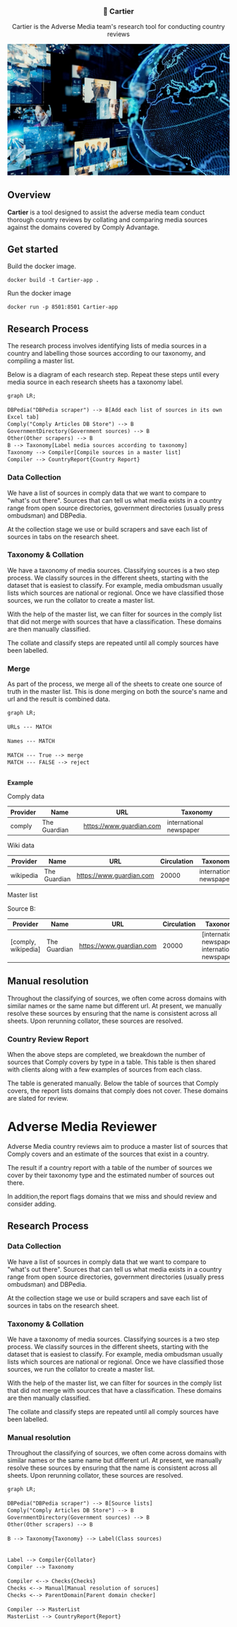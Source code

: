 <p align="center">


  <h3 align="center">📰 Cartier </h3>

  <p align="center">
    Cartier is the Adverse Media team's research tool for conducting country reviews
  </p>
</p>

<img src="hero_am.jpg">

## Overview

**Cartier** is a tool designed to assist the adverse media team conduct thorough country reviews by collating and comparing media sources against the domains covered by Comply Advantage. 

## Get started

Build the docker image.

```
docker build -t Cartier-app .

```

Run the docker image

```
docker run -p 8501:8501 Cartier-app

```


## Research Process

The research process involves identifying lists of media sources in a country and labelling those sources according to our taxonomy, and compiling a master list. 

Below is a diagram of each research step. Repeat these steps until every media source in each research sheets has a taxonomy label.

```mermaid
graph LR;

DBPedia("DBPedia scraper") --> B[Add each list of sources in its own Excel tab]
Comply("Comply Articles DB Store") --> B
GovernmentDirectory(Government sources) --> B
Other(Other scrapers) --> B
B --> Taxonomy[Label media sources according to taxonomy]
Taxonomy --> Compiler[Compile sources in a master list]
Compiler --> CountryReport{Country Report}
```


### Data Collection

We have a list of sources in comply data that we want to compare to "what's out there". Sources that can tell us what media exists in a country range from open source directories, government directories (usually press ombudsman) and DBPedia.

At the collection stage we use or build scrapers and save each list of sources in tabs on the research sheet.


### Taxonomy & Collation

We have a taxonomy of media sources. Classifying sources is a two step process. We classify sources in the different sheets, starting with the dataset that is easiest to classify. For example, media ombudsman usually lists which sources are national or regional. Once we have classified those sources, we run the collator to create a master list. 

With the help of the master list, we can filter for sources in the comply list that did not merge with sources that have a classification. These domains are then manually classified. 

The collate and classify steps are repeated until all comply sources have been labelled. 

### Merge 

As part of the process, we merge all of the sheets to create one source of truth in the master list. This is done merging on both the source's name and url and the result is combined data. 

```mermaid
graph LR;

URLs --- MATCH 

Names --- MATCH 

MATCH --- True --> merge
MATCH --- FALSE --> reject


```

**Example**

Comply data

Provider | Name | URL | Taxonomy
-----|---- | ---- | ----
comply | The Guardian | https://www.guardian.com | international newspaper

Wiki data

Provider | Name | URL | Circulation | Taxonomy
-----| -----|----|---- | -----
wikipedia | The Guardian | https://www.guardian.com | 20000 | international newspaper

Master list

Source B:

Provider | Name | URL | Circulation | Taxonomy
-----| -----|----|---- | -----
[comply, wikipedia] | The Guardian | https://www.guardian.com | 20000 | [international newspaper, international newspaper]




## Manual resolution

Throughout the classifying of sources, we often come across domains with similar names or the same name but different url. At present, we manually resolve these sources by ensuring that the name is consistent across all sheets. Upon rerunning collator, these sources are resolved. 

### Country Review Report

When the above steps are completed,  we breakdown the number of sources that Comply covers by type in a table. This table is then shared with clients along with a few examples of sources from each class.

The table is generated manually. Below the table of sources that Comply covers, the report lists domains that comply does not cover. These domains are slated for review. 




# Adverse Media Reviewer




Adverse Media country reviews aim to produce a master list of sources that Comply covers and an estimate of the sources that exist in a country. 

The result if a country report with a table of the number of sources we cover by their taxonomy type and the estimated number of sources out there. 

In addition,the report flags domains that we miss and should review and consider adding. 


## Research Process

### Data Collection

We have a list of sources in comply data that we want to compare to "what's out there". Sources that can tell us what media exists in a country range from open source directories, government directories (usually press ombudsman) and DBPedia.

At the collection stage we use or build scrapers and save each list of sources in tabs on the research sheet.


### Taxonomy & Collation

We have a taxonomy of media sources. Classifying sources is a two step process. We classify sources in the different sheets, starting with the dataset that is easiest to classify. For example, media ombudsman usually lists which sources are national or regional. Once we have classified those sources, we run the collator to create a master list. 

With the help of the master list, we can filter for sources in the comply list that did not merge with sources that have a classification. These domains are then manually classified. 

The collate and classify steps are repeated until all comply sources have been labelled. 

### Manual resolution

Throughout the classifying of sources, we often come across domains with similar names or the same name but different url. At present, we manually resolve these sources by ensuring that the name is consistent across all sheets. Upon rerunning collator, these sources are resolved. 






```mermaid
graph LR;

DBPedia("DBPedia scraper") --> B[Source lists]
Comply("Comply Articles DB Store") --> B
GovernmentDirectory(Government sources) --> B
Other(Other scrapers) --> B

B --> Taxonomy{Taxonomy} --> Label(Class sources)


Label --> Compiler{Collator}
Compiler --> Taxonomy

Compiler <--> Checks{Checks}
Checks <--> Manual[Manual resolution of soruces]
Checks <--> ParentDomain[Parent domain checker]

Compiler --> MasterList
MasterList --> CountryReport{Report}
```
